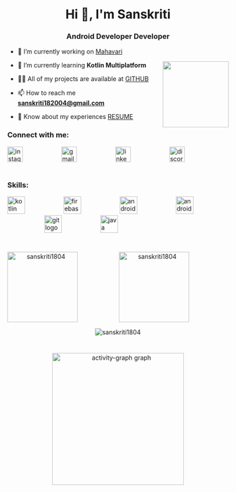 <h1 align="center">Hi 👋, I'm Sanskriti</h1>
<h3 align="center">Android Developer Developer</h3>

- 🔭 I’m currently working on [Mahavari](https://github.com/Sanskriti1804/Mensinator.git)

<img align="right" height="150" src="https://tenor.com/view/oo-ee-a-e-a-cat-gif-11513708765162056600"  />

- 🌱 I’m currently learning **Kotlin Multiplatform**

- 👨‍💻 All of my projects are available at [GITHUB](https://github.com/Sanskriti1804)

- 📫 How to reach me **sanskriti182004@gmail.com**

- 📄 Know about my experiences [RESUME]()


<h3 align="left">Connect with me:</h3>
<div align="left">
  <a target=_blank href="https://www.instagram.com/_sanskriti_1800?utm_source=ig_web_button_share_sheet&igsh=ZDNlZDc0MzIxNw=="><img src="https://img.shields.io/static/v1?message=Instagram&logo=instagram&label=&color=E4405F&logoColor=white&labelColor=&style=for-the-badge" height="35" alt="instagram logo"  /></a>
   <img width="80" />
  <a targer="_blank href="https://www.linkedin.com/in/sanskriti1820/"><img src="https://img.shields.io/static/v1?message=Gmail&logo=gmail&label=&color=D14836&logoColor=white&labelColor=&style=for-the-badge" height="35" alt="gmail logo"  /></a>
   <img width="80" />
  <img src="https://img.shields.io/static/v1?message=LinkedIn&logo=linkedin&label=&color=0077B5&logoColor=white&labelColor=&style=for-the-badge" height="35" alt="linkedin logo"  />
   <img width="80" />
   <img src="https://img.shields.io/static/v1?message=Discord&logo=discord&label=&color=7289DA&logoColor=white&labelColor=&style=for-the-badge" height="35" alt="discord logo"  />
</div>
<h1></h1>
<h3 align="left">Skills:</h3>
<div align="left">
  <img src="https://cdn.jsdelivr.net/gh/devicons/devicon/icons/kotlin/kotlin-original.svg" height="40" alt="kotlin logo"  />
  <img width="80" />
  <img src="https://cdn.jsdelivr.net/gh/devicons/devicon/icons/firebase/firebase-plain.svg" height="40" alt="firebase logo"  />
  <img width="80" />
  <img src="https://cdn.jsdelivr.net/gh/devicons/devicon/icons/android/android-original.svg" height="40" alt="android logo"  />
  <img width="80" />
  <img src="https://cdn.jsdelivr.net/gh/devicons/devicon/icons/androidstudio/androidstudio-original.svg" height="40" alt="androidstudio logo"  />
  <img width="80" />
  <img src="https://cdn.jsdelivr.net/gh/devicons/devicon/icons/git/git-original.svg" height="40" alt="git logo"  />
  <img width="80" />
  <img src="https://cdn.jsdelivr.net/gh/devicons/devicon/icons/java/java-original.svg" height="40" alt="java logo"  />
  <img width="80" />
</div>
<h1></h1>
<div align="center">
  <img align="left" src="https://github-readme-stats.vercel.app/api/top-langs?username=sanskriti1804&show_icons=true&locale=en&layout=compact" height="160" alt="sanskriti1804" />
  <img align="center" src="https://github-readme-streak-stats.herokuapp.com/?user=sanskriti1804&"  height="160" alt="sanskriti1804" />
  <p></p>
    <img align="center" src="https://github-readme-stats.vercel.app/api?username=sanskriti1804&show_icons=true&locale=en" alt="sanskriti1804" />
  <h1></h1>
  <img src="https://github-readme-activity-graph.vercel.app/graph?username=sanskriti1804&radius=16&theme=react&area=true&order=5" height="300" alt="activity-graph graph"  />
</div>
